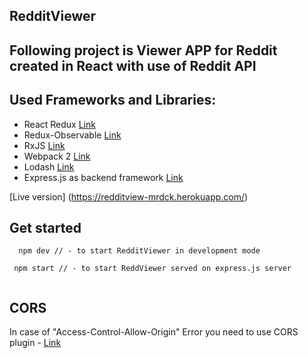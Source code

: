 ## RedditViewer


## Following project is Viewer APP for Reddit created in React with use of Reddit API


## Used Frameworks and Libraries:

* React Redux [Link](http://redux.js.org/)
* Redux-Observable [Link](https://redux-observable.js.org/)
* RxJS [Link](http://reactivex.io/rxjs/)
* Webpack 2 [Link](https://webpack.js.org/)
* Lodash [Link](https://lodash.com/)
* Express.js as backend framework [Link](http://expressjs.com/)


[Live version] (https://redditview-mrdck.herokuapp.com/)




## Get started

```
  npm dev // - to start RedditViewer in development mode
```

```
 npm start // - to start ReddViewer served on express.js server
 
```


## CORS

In case of "Access-Control-Allow-Origin" Error you need to use CORS plugin - [Link](https://chrome.google.com/webstore/detail/allow-control-allow-origi/nlfbmbojpeacfghkpbjhddihlkkiljbi)





